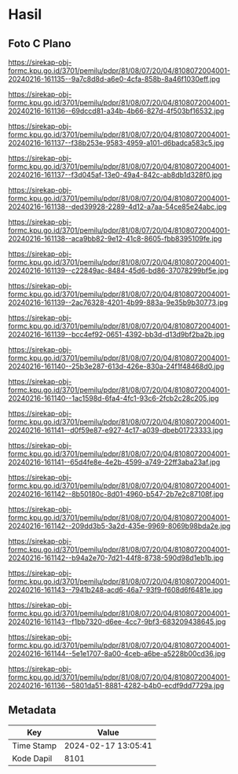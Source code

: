 # Hasil

## Foto C Plano

https://sirekap-obj-formc.kpu.go.id/3701/pemilu/pdpr/81/08/07/20/04/8108072004001-20240216-161135--9a7c8d8d-a6e0-4cfa-858b-8a46f1030eff.jpg

https://sirekap-obj-formc.kpu.go.id/3701/pemilu/pdpr/81/08/07/20/04/8108072004001-20240216-161136--69dccd81-a34b-4b66-827d-4f503bf16532.jpg

https://sirekap-obj-formc.kpu.go.id/3701/pemilu/pdpr/81/08/07/20/04/8108072004001-20240216-161137--f38b253e-9583-4959-a101-d6badca583c5.jpg

https://sirekap-obj-formc.kpu.go.id/3701/pemilu/pdpr/81/08/07/20/04/8108072004001-20240216-161137--f3d045af-13e0-49a4-842c-ab8db1d328f0.jpg

https://sirekap-obj-formc.kpu.go.id/3701/pemilu/pdpr/81/08/07/20/04/8108072004001-20240216-161138--ded39928-2289-4d12-a7aa-54ce85e24abc.jpg

https://sirekap-obj-formc.kpu.go.id/3701/pemilu/pdpr/81/08/07/20/04/8108072004001-20240216-161138--aca9bb82-9e12-41c8-8605-fbb8395109fe.jpg

https://sirekap-obj-formc.kpu.go.id/3701/pemilu/pdpr/81/08/07/20/04/8108072004001-20240216-161139--c22849ac-8484-45d6-bd86-37078299bf5e.jpg

https://sirekap-obj-formc.kpu.go.id/3701/pemilu/pdpr/81/08/07/20/04/8108072004001-20240216-161139--2ac76328-4201-4b99-883a-9e35b9b30773.jpg

https://sirekap-obj-formc.kpu.go.id/3701/pemilu/pdpr/81/08/07/20/04/8108072004001-20240216-161139--bcc4ef92-0651-4392-bb3d-d13d9bf2ba2b.jpg

https://sirekap-obj-formc.kpu.go.id/3701/pemilu/pdpr/81/08/07/20/04/8108072004001-20240216-161140--25b3e287-613d-426e-830a-24f1f48468d0.jpg

https://sirekap-obj-formc.kpu.go.id/3701/pemilu/pdpr/81/08/07/20/04/8108072004001-20240216-161140--1ac1598d-6fa4-4fc1-93c6-2fcb2c28c205.jpg

https://sirekap-obj-formc.kpu.go.id/3701/pemilu/pdpr/81/08/07/20/04/8108072004001-20240216-161141--d0f59e87-e927-4c17-a039-dbeb01723333.jpg

https://sirekap-obj-formc.kpu.go.id/3701/pemilu/pdpr/81/08/07/20/04/8108072004001-20240216-161141--65d4fe8e-4e2b-4599-a749-22ff3aba23af.jpg

https://sirekap-obj-formc.kpu.go.id/3701/pemilu/pdpr/81/08/07/20/04/8108072004001-20240216-161142--8b50180c-8d01-4960-b547-2b7e2c87108f.jpg

https://sirekap-obj-formc.kpu.go.id/3701/pemilu/pdpr/81/08/07/20/04/8108072004001-20240216-161142--209dd3b5-3a2d-435e-9969-8069b98bda2e.jpg

https://sirekap-obj-formc.kpu.go.id/3701/pemilu/pdpr/81/08/07/20/04/8108072004001-20240216-161142--b94a2e70-7d21-44f8-8738-590d98d1eb1b.jpg

https://sirekap-obj-formc.kpu.go.id/3701/pemilu/pdpr/81/08/07/20/04/8108072004001-20240216-161143--7941b248-acd6-46a7-93f9-f608d6f6481e.jpg

https://sirekap-obj-formc.kpu.go.id/3701/pemilu/pdpr/81/08/07/20/04/8108072004001-20240216-161143--f1bb7320-d6ee-4cc7-9bf3-683209438645.jpg

https://sirekap-obj-formc.kpu.go.id/3701/pemilu/pdpr/81/08/07/20/04/8108072004001-20240216-161144--5e1e1707-8a00-4ceb-a6be-a5228b00cd36.jpg

https://sirekap-obj-formc.kpu.go.id/3701/pemilu/pdpr/81/08/07/20/04/8108072004001-20240216-161136--5801da51-8881-4282-b4b0-ecdf9dd7729a.jpg


## Metadata

| Key        | Value               |
| ---------- | ------------------- |
| Time Stamp | 2024-02-17 13:05:41 |
| Kode Dapil | 8101                |




